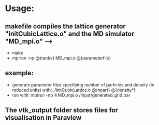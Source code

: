 # Usage:

## makefile compiles the lattice generator "initCubicLattice.o" and the MD simulator "MD_mpi.o" -->
-   make
-   mpirun -np @{ranks} MD_mpi.o @{parameterfile}

## example:
-   generate parameter files specifying number of particles and density (in reduced units) with: ./initCubicLattice.o @{npart} @{density*}
-   run with: mpirun -np 4 MD_mpi.o /input/generated_grid.par


## The vtk_output folder stores files for visualisation in Paraview
